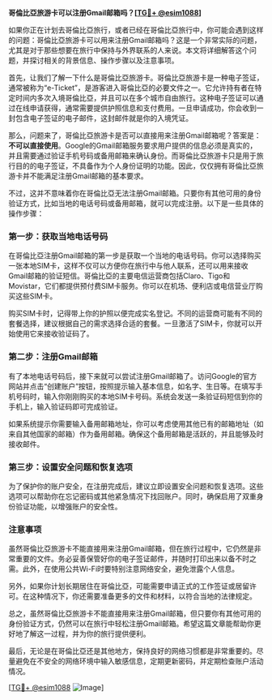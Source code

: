 **哥倫比亞旅游卡可以注册Gmail邮箱吗？[[TG💪+ @esim1088](https://t.me/s/esim1088)]**

如果你正在计划去哥倫比亞旅行，或者已经在哥倫比亞旅行中，你可能会遇到这样的问题：哥倫比亞旅游卡可以用来注册Gmail邮箱吗？这是一个非常实际的问题，尤其是对于那些想要在旅行中保持与外界联系的人来说。本文将详细解答这个问题，并探讨相关的背景信息、操作步骤以及注意事项。

首先，让我们了解一下什么是哥倫比亞旅游卡。哥倫比亞旅游卡是一种电子签证，通常被称为“e-Ticket”，是游客进入哥倫比亞的必要文件之一。它允许持有者在特定时间内多次入境哥倫比亞，并且可以在多个城市自由旅行。这种电子签证可以通过在线申请获得，通常需要提供护照信息和支付费用。一旦申请成功，你会收到一封包含电子签证的电子邮件，这封邮件就是你的入境凭证。

那么，问题来了，哥倫比亞旅游卡是否可以直接用来注册Gmail邮箱呢？答案是：**不可以直接使用**。Google的Gmail邮箱服务要求用户提供的信息必须是真实的，并且需要通过验证手机号码或备用邮箱来确认身份。而哥倫比亞旅游卡只是用于旅行目的的电子签证，不具备作为个人身份证明的功能。因此，仅仅拥有哥倫比亞旅游卡并不能满足注册Gmail邮箱的基本要求。

不过，这并不意味着你在哥倫比亞无法注册Gmail邮箱。只要你有其他可用的身份验证方式，比如当地的电话号码或备用邮箱，就可以完成注册。以下是一些具体的操作步骤：

### 第一步：获取当地电话号码

在哥倫比亞注册Gmail邮箱的第一步是获取一个当地的电话号码。你可以选择购买一张本地SIM卡，这样不仅可以方便你在旅行中与他人联系，还可以用来接收Gmail邮箱的验证短信。哥倫比亞的主要电信运营商包括Claro、Tigo和Movistar，它们都提供预付费SIM卡服务。你可以在机场、便利店或电信营业厅购买这些SIM卡。

购买SIM卡时，记得带上你的护照以便完成实名登记。不同的运营商可能有不同的套餐选择，建议根据自己的需求选择合适的套餐。一旦激活了SIM卡，你就可以开始使用它来接收验证码了。

### 第二步：注册Gmail邮箱

有了本地电话号码后，接下来就可以尝试注册Gmail邮箱了。访问Google的官方网站并点击“创建账户”按钮，按照提示输入基本信息，如名字、生日等。在填写手机号码时，输入你刚刚购买的本地SIM卡号码。系统会发送一条验证码短信到你的手机上，输入验证码即可完成验证。

如果系统提示你需要输入备用邮箱地址，你可以考虑使用其他已有的邮箱地址（如来自其他国家的邮箱）作为备用邮箱。确保这个备用邮箱是活跃的，并且能够及时接收邮件。

### 第三步：设置安全问题和恢复选项

为了保护你的账户安全，在注册完成后，建议立即设置安全问题和恢复选项。这些选项可以帮助你在忘记密码或其他紧急情况下找回账户。同时，确保启用了双重身份验证功能，以增强账户的安全性。

### 注意事项

虽然哥倫比亞旅游卡不能直接用来注册Gmail邮箱，但在旅行过程中，它仍然是非常重要的文件。务必妥善保管好你的电子签证邮件，并随时打印出来以备不时之需。此外，在使用公共Wi-Fi时要特别注意网络安全，避免泄露个人信息。

另外，如果你计划长期居住在哥倫比亞，可能需要申请正式的工作签证或居留许可。在这种情况下，你还需要准备更多的文件和材料，以符合当地的法律规定。

总之，虽然哥倫比亞旅游卡不能直接用来注册Gmail邮箱，但只要你有其他可用的身份验证方式，仍然可以在旅行中轻松注册Gmail邮箱。希望这篇文章能帮助你更好地了解这一过程，并为你的旅行提供便利。

最后，无论是在哥倫比亞还是其他地方，保持良好的网络习惯都是非常重要的。尽量避免在不安全的网络环境中输入敏感信息，定期更新密码，并定期检查账户活动情况。

[[TG💪+ @esim1088](https://t.me/s/esim1088) ![Image](https://i.postimg.cc/4NQfJmqS/Snipaste-2025-05-13-00-14-12.png)]